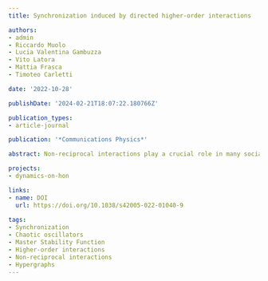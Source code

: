 ```yaml
---
title: Synchronization induced by directed higher-order interactions

authors:
- admin
- Riccardo Muolo
- Lucia Valentina Gambuzza
- Vito Latora
- Mattia Frasca
- Timoteo Carletti

date: '2022-10-28'

publishDate: '2024-02-21T18:07:22.180766Z'

publication_types:
- article-journal

publication: '*Communications Physics*'

abstract: Non-reciprocal interactions play a crucial role in many social and biological complex systems. While directionality has been thoroughly accounted for in networks with pairwise interactions, its effects in systems with higher-order interactions have not yet been explored as deserved. Here, we introduce the concept of M-directed hypergraphs, a general class of directed higher-order structures, which allows to investigate dynamical systems coupled through directed group interactions. As an application we study the synchronization of nonlinear oscillators on 1-directed hypergraphs, finding that directed higher-order interactions can destroy synchronization, but also stabilize otherwise unstable synchronized states.

projects: 
- dynamics-on-hon

links:
- name: DOI
  url: https://doi.org/10.1038/s42005-022-01040-9
  
tags:
- Synchronization
- Chaotic oscillators
- Master Stability Function
- Higher-order interactions
- Non-reciprocal interactions
- Hypergraphs
---
```

